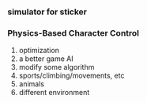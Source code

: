 ### simulator for sticker

### Physics-Based Character Control

1. optimization
2. a better game AI
3. modify some algorithm
4. sports/climbing/movements, etc
5. animals
6. different environment